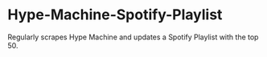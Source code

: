 # Hype-Machine-Spotify-Playlist
Regularly scrapes Hype Machine and updates a Spotify Playlist with the top 50.
